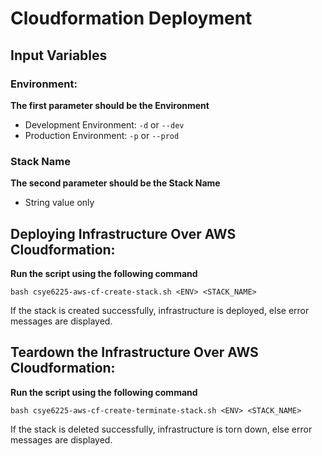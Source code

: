 # Cloudformation Deployment

## Input Variables
### Environment:
**The first parameter should be the Environment**
* Development Environment: `-d` or `--dev`
* Production Environment: `-p` or `--prod`
### Stack Name
**The second parameter should be the Stack Name**
* String value only 

## Deploying Infrastructure Over AWS Cloudformation:

**Run the script using the following command**
```shell script
bash csye6225-aws-cf-create-stack.sh <ENV> <STACK_NAME>
```
If the stack is created successfully, infrastructure is deployed, else error messages are displayed.

## Teardown the Infrastructure Over AWS Cloudformation:

**Run the script using the following command**
```shell script
bash csye6225-aws-cf-create-terminate-stack.sh <ENV> <STACK_NAME>
```
If the stack is deleted successfully, infrastructure is torn down, else error messages are displayed.
